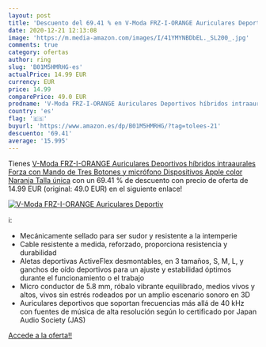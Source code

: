 ```yaml
---
layout: post
title: 'Descuento del 69.41 % en V-Moda FRZ-I-ORANGE Auriculares Deportiv'
date: 2020-12-21 12:13:08
image: 'https://m.media-amazon.com/images/I/41YMYNBDbEL._SL200_.jpg'
comments: true
category: ofertas
author: ring
slug: 'B01M5HMRHG-es'
actualPrice: 14.99 EUR
currency: EUR
price: 14.99
comparePrice: 49.0 EUR
prodname: 'V-Moda FRZ-I-ORANGE Auriculares Deportivos híbridos intraaurales  Forza con Mando de Tres Botones y micrófono  Dispositivos Apple  color Naranja  Talla única'
country: 'es'
flag: '🇪🇸'
buyurl: 'https://www.amazon.es/dp/B01M5HMRHG/?tag=tolees-21'
descuento: '69.41'
average: '15.995'
---
```


Tienes [V-Moda FRZ-I-ORANGE Auriculares Deportivos híbridos intraaurales  Forza con Mando de Tres Botones y micrófono  Dispositivos Apple  color Naranja  Talla única](https://www.amazon.es/dp/B01M5HMRHG/?tag=tolees-21) con un 69.41 % de descuento con precio de oferta de 14.99 EUR (original: 49.0 EUR) en el siguiente enlace!

[![V-Moda FRZ-I-ORANGE Auriculares Deportiv](https://m.media-amazon.com/images/I/41YMYNBDbEL._SL200_.jpg)](https://www.amazon.es/dp/B01M5HMRHG/?tag=tolees-21)

ℹ️:

- Mecánicamente sellado para ser sudor y resistente a la intemperie
- Cable resistente a medida, reforzado, proporciona resistencia y durabilidad
- Aletas deportivas ActiveFlex desmontables, en 3 tamaños, S, M, L, y ganchos de oído deportivos para un ajuste y estabilidad óptimos durante el funcionamiento o el trabajo
- Micro conductor de 5.8 mm, róbalo vibrante equilibrado, medios vivos y altos, vivos sin estrés rodeados por un amplio escenario sonoro en 3D
- Auriculares deportivos que soportan frecuencias más allá de 40 kHz con fuentes de música de alta resolución según lo certificado por Japan Audio Society (JAS)

[Accede a la oferta!!](https://www.amazon.es/dp/B01M5HMRHG/?tag=tolees-21)

